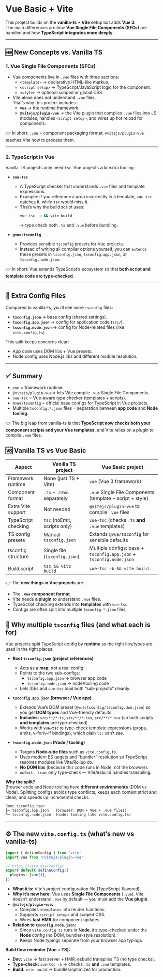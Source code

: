# Vue Basic + Vite

This project builds on the **vanilla-ts + Vite** setup but adds **Vue 3**.  
The main differences are how **Vue Single File Components (SFCs)** are handled and how **TypeScript integrates more deeply**.

---

## 🆕 New Concepts vs. Vanilla TS

### 1. Vue Single File Components (SFCs)
- Vue components live in `.vue` files with three sections:
    - `<template>` → declarative HTML-like markup.
    - `<script setup>` → TypeScript/JavaScript logic for the component.
    - `<style>` → optional scoped or global CSS.
- Vite alone does not understand `.vue` files.  
  That’s why this project includes:
    - **`vue`** → the runtime framework.
    - **`@vitejs/plugin-vue`** → the Vite plugin that compiles `.vue` files into JS modules, handles `<script setup>`, and wires up hot reload for components.

👉 In short: `.vue` = component packaging format; `@vitejs/plugin-vue` teaches Vite how to process them.

---

### 2. TypeScript in Vue
Vanilla TS projects only need `tsc`. Vue projects add extra tooling:

- **`vue-tsc`**
    - A TypeScript checker that understands `.vue` files and template expressions.
    - Example: if you reference a prop incorrectly in a template, `vue-tsc` catches it, while `tsc` would miss it.
    - That’s why the build script uses:
      ```sh
      vue-tsc -b && vite build
      ```
      → type check both `.ts` and `.vue` before bundling.

- **`@vue/tsconfig`**
    - Provides sensible `tsconfig` presets for Vue projects.
    - Instead of writing all compiler options yourself, you can `extends` these presets in `tsconfig.json`, `tsconfig.app.json`, or `tsconfig.node.json`.

👉 In short: Vue extends TypeScript’s ecosystem so that **both script and template code are type-checked**.

---

## 📄 Extra Config Files

Compared to vanilla-ts, you’ll see more `tsconfig` files:

- **`tsconfig.json`** → base config (shared settings).
- **`tsconfig.app.json`** → config for application code (`src/`).
- **`tsconfig.node.json`** → config for Node-related files (like `vite.config.ts`).

This split keeps concerns clear:
- App code uses DOM libs + Vue presets.
- Node config uses Node.js libs and different module resolution.

---

## ✅ Summary

- `vue` = framework runtime.
- `@vitejs/plugin-vue` = lets Vite compile `.vue` Single File Components.
- `vue-tsc` = Vue-aware type checker (templates + scripts).
- `@vue/tsconfig` = official base configs for TypeScript in Vue projects.
- Multiple `tsconfig.*.json` files = separation between **app code** and **Node tooling**.

👉 The big leap from vanilla-ts is that **TypeScript now checks both your component scripts and your Vue templates**, and Vite relies on a plugin to compile `.vue` files.

## 🆚 Vanilla TS vs Vue Basic

| Aspect                  | Vanilla TS project                          | Vue Basic project                                   |
|--------------------------|---------------------------------------------|-----------------------------------------------------|
| Framework runtime        | None (just TS + Vite)                      | `vue` (Vue 3 framework)                             |
| Component format         | `.ts` + `.html` separately                  | `.vue` Single File Components (template + script + style) |
| Extra Vite support       | Not needed                                  | `@vitejs/plugin-vue` to compile `.vue` files        |
| TypeScript checking      | `tsc` (noEmit, scripts only)                | `vue-tsc` (checks `.ts` **and** `.vue` templates)   |
| TS config presets        | Manual `tsconfig.json`                      | Extends `@vue/tsconfig` for sensible defaults       |
| tsconfig structure       | Single file (`tsconfig.json`)               | Multiple configs: base + `tsconfig.app.json` + `tsconfig.node.json` |
| Build script             | `tsc && vite build`                        | `vue-tsc -b && vite build`                         |

👉 The **new things in Vue projects** are:
- The **`.vue` component format**.
- Vite needs **a plugin** to understand `.vue` files.
- TypeScript checking extends into **templates** with `vue-tsc`.
- Configs are often split into multiple `tsconfig.*.json` files.  

## 🧩 Why multiple `tsconfig` files (and what each is for)

Vue projects split TypeScript config by **runtime** so the right libs/types are used in the right places:

- **Root `tsconfig.json` (project references)**
  - Acts as a **map**, not a real config.
  - Points to the two sub-configs:
    - `tsconfig.app.json` → browser app code
    - `tsconfig.node.json` → node/tooling code
  - Lets IDEs and `vue-tsc` load both “sub-projects” cleanly.

- **`tsconfig.app.json` (browser / Vue app)**
  - Extends Vue’s DOM preset (`@vue/tsconfig/tsconfig.dom.json`) so you get **DOM types** and Vue-friendly defaults.
  - **Includes**: `src/**/*.ts`, `src/**/*.tsx`, `src/**/*.vue` (so both scripts **and templates** are type-checked).
  - Works with **`vue-tsc`** to type-check template expressions (props, emits, v-for/v-if bindings), which plain `tsc` can’t see.

- **`tsconfig.node.json` (Node / tooling)**
  - Targets **Node-side files** such as `vite.config.ts`.
  - Uses modern ES targets and “bundler” resolution so TypeScript resolves modules like Vite/Rollup do.
  - **No DOM libs** (because this code runs in Node, not the browser).
  - `noEmit: true`: only type-check — Vite/esbuild handles transpiling.

**Why the split?**  
Browser code and Node tooling have **different environments** (DOM vs Node). Splitting configs avoids type conflicts, keeps each context strict and clean, and speeds up incremental checks.

```
Root tsconfig.json
├─ tsconfig.app.json   (browser: DOM + Vue + .vue files)
└─ tsconfig.node.json  (node: tooling like vite.config.ts)
```

---

## ⚙️ The new `vite.config.ts` (what’s new vs vanilla-ts)

```ts
import { defineConfig } from 'vite'
import vue from '@vitejs/plugin-vue'

// https://vite.dev/config/
export default defineConfig({
  plugins: [vue()],
})
```

- **What it is:** Vite’s project configuration file (TypeScript-flavored).
- **Why it’s new here:** Vue uses **Single File Components** (`.vue`). Vite doesn’t understand `.vue` by default — you must add the **Vue plugin**.
- **`@vitejs/plugin-vue`:**
    - Compiles `<template>` into render functions.
    - Supports `<script setup>` and scoped CSS.
    - Wires **fast HMR** for component updates.
- **Relation to `tsconfig.node.json`:**
    - Since `vite.config.ts` runs in **Node**, it’s type-checked under the **Node** config (no DOM, bundler-style resolution).
    - Keeps Node typings separate from your browser app typings.

**Build flow reminder (Vue + TS):**
- **Dev:** `vite` → fast server + HMR; esbuild transpiles TS (no type checks).
- **Type-check:** `vue-tsc -b` → checks `.ts` **and** `.vue` templates.
- **Build:** `vite build` → bundles/optimizes for production.
```
